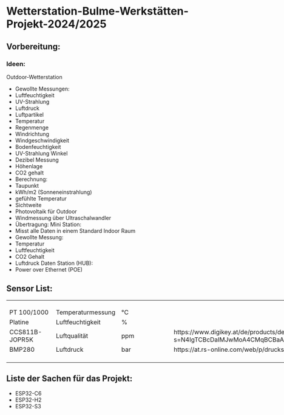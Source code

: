 # Wetterstation-Bulme-Werkstätten-Projekt-2024/2025

## Vorbereitung:

### Ideen:
Outdoor-Wetterstation
- Gewollte Messungen:
- Luftfeuchtigkeit
- UV-Strahlung
- Luftdruck
- Luftpartikel
- Temperatur
- Regenmenge
- Windrichtung
- Windgeschwindigkeit
- Bodenfeuchtigkeit
- UV-Strahlung Winkel
- Dezibel Messung
- Höhenlage
- CO2 gehalt
- Berechnung:
- Taupunkt
- kWh/m2 (Sonneneinstrahlung)
- gefühlte Temperatur
- Sichtweite
- Photovoltaik für Outdoor
- Windmessung über Ultraschalwandler
- Übertragung:
Mini Station:
- Misst alle Daten in einem Standard Indoor Raum
- Gewollte Messung:
- Temperatur
- Luftfeuchtigkeit
- CO2 Gehalt
- Luftdruck
Daten Station (HUB):
- Power over Ethernet (POE)

## Sensor List:

<table border=0 cellpadding=0 cellspacing=0 width=1387 style='border-collapse:
 collapse;table-layout:fixed;width:1040pt'>
 <col width=124 style='mso-width-source:userset;mso-width-alt:3968;width:93pt'>
 <col width=143 span=2 style='mso-width-source:userset;mso-width-alt:4565;
 width:107pt'>
 <col width=977 style='mso-width-source:userset;mso-width-alt:31274;width:733pt'>
 <tr height=20 style='height:15.0pt'>
  <td height=20 class=xl65 style='height:15.0pt'></td>
  <td class=xl65></td>
  <td class=xl65></td>
  <td></td>
 </tr>
 <tr height=20 style='height:15.0pt'>
  <td height=20 class=xl65 style='height:15.0pt'>PT 100/1000</td>
  <td class=xl65>Temperaturmessung</td>
  <td class=xl65>°C</td>
  <td></td>
 </tr>
 <tr height=20 style='height:15.0pt'>
  <td height=20 class=xl65 style='height:15.0pt'>Platine</td>
  <td class=xl65>Luftfeuchtigkeit</td>
  <td class=xl65>%</td>
  <td></td>
 </tr>
 <tr height=20 style='height:15.0pt'>
  <td height=20 class=xl65 style='height:15.0pt'>CCS811B-JOPR5K</td>
  <td class=xl65>Luftqualität</td>
  <td class=xl65>ppm</td>
  <td>https://www.digikey.at/de/products/detail/sciosense/CCS811B-JOPR5K/7428298?s=N4IgTCBcDaIMJwMoA4CMqBCBaAUgeQAUAlAVgGkQBdAXyA</td>
 </tr>
 <tr height=20 style='height:15.0pt'>
  <td height=20 class=xl65 style='height:15.0pt'>BMP280</td>
  <td class=xl65>Luftdruck</td>
  <td class=xl65>bar</td>
  <td>https://at.rs-online.com/web/p/drucksensor-ics/8496187</td>
 </tr>
 <tr height=20 style='height:15.0pt'>
  <td height=20 class=xl65 style='height:15.0pt'></td>
  <td class=xl65></td>
  <td class=xl65></td>
  <td></td>
 </tr>
 <![if supportMisalignedColumns]>
 <tr height=0 style='display:none'>
  <td width=124 style='width:93pt'></td>
  <td width=143 style='width:107pt'></td>
  <td width=143 style='width:107pt'></td>
  <td width=977 style='width:733pt'></td>
 </tr>
 <![endif]>
</table>


## Liste der Sachen für das Projekt:
- ESP32-C6
- ESP32-H2
- ESP32-S3
